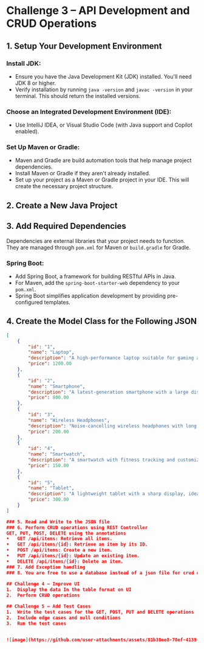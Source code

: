 # Challenge 3 – API Development and CRUD Operations

## 1. Setup Your Development Environment

### Install JDK:
- Ensure you have the Java Development Kit (JDK) installed. You'll need JDK 8 or higher.
- Verify installation by running `java -version` and `javac -version` in your terminal. This should return the installed versions.

### Choose an Integrated Development Environment (IDE):
- Use IntelliJ IDEA, or Visual Studio Code (with Java support and Copilot enabled).

### Set Up Maven or Gradle:
- Maven and Gradle are build automation tools that help manage project dependencies.
- Install Maven or Gradle if they aren't already installed.
- Set up your project as a Maven or Gradle project in your IDE. This will create the necessary project structure.

## 2. Create a New Java Project

## 3. Add Required Dependencies

Dependencies are external libraries that your project needs to function. They are managed through `pom.xml` for Maven or `build.gradle` for Gradle.

### Spring Boot:
- Add Spring Boot, a framework for building RESTful APIs in Java.
- For Maven, add the `spring-boot-starter-web` dependency to your `pom.xml`.
- Spring Boot simplifies application development by providing pre-configured templates.

## 4. Create the Model Class for the Following JSON

```json
[
    {
        "id": "1",
        "name": "Laptop",
        "description": "A high-performance laptop suitable for gaming and work.",
        "price": 1200.00
    },
    {
        "id": "2",
        "name": "Smartphone",
        "description": "A latest-generation smartphone with a large display and powerful camera.",
        "price": 800.00
    },
    {
        "id": "3",
        "name": "Wireless Headphones",
        "description": "Noise-cancelling wireless headphones with long battery life.",
        "price": 200.00
    },
    {
        "id": "4",
        "name": "Smartwatch",
        "description": "A smartwatch with fitness tracking and customizable watch faces.",
        "price": 150.00
    },
    {
        "id": "5",
        "name": "Tablet",
        "description": "A lightweight tablet with a sharp display, ideal for reading and browsing.",
        "price": 300.00
    }
]

### 5. Read and Write to the JSON file 
### 6. Perform CRUD operations using REST Controller 
GET, PUT, POST, DELETE using the annotations 
•	GET /api/items: Retrieve all items. 
•	GET /api/items/{id}: Retrieve an item by its ID. 
•	POST /api/items: Create a new item. 
•	PUT /api/items/{id}: Update an existing item. 
•	DELETE /api/items/{id}: Delete an item. 
### 7. Add Exception handling
### 8. You are free to use a database instead of a json file for crud operations.
 
## Challenge 4 – Improve UI
1.	Display the data In the table format on UI 
2.	Perform CRUD operations 

## Challenge 5 – Add Test Cases
1.	Write the test cases for the GET, POST, PUT and DELETE operations 
2.	Include edge cases and null conditions 
3.	Run the test cases 


![image](https://github.com/user-attachments/assets/81b38ee8-78ef-4139-8217-fbf052a34f20)
